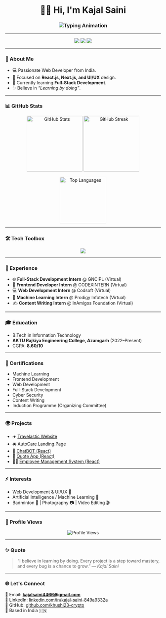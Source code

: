 <!-- Header -->
<h1 align="center">👩‍💻 Hi, I'm Kajal Saini</h1>

<h3 align="center">
  <img src="https://readme-typing-svg.herokuapp.com?font=Fira+Code&size=24&duration=2000&pause=1000&color=36BCF7&center=true&vCenter=true&width=500&lines=Web+Developer;Frontend+Enthusiast;Tech+Learner" alt="Typing Animation" />
</h3>

---

<!-- Social Links -->
<p align="center">
  <a href="https://www.linkedin.com/in/kajal-saini-849a9332a/"><img src="https://img.shields.io/badge/-LinkedIn-blue?style=for-the-badge&logo=Linkedin&logoColor=white" /></a>
  <a href="https://github.com/khushi23-crypto"><img src="https://img.shields.io/badge/-GitHub-black?style=for-the-badge&logo=github&logoColor=white" /></a>
  <a href="mailto:kajalsaini4466@gmail.com"><img src="https://img.shields.io/badge/-Email-red?style=for-the-badge&logo=gmail&logoColor=white" /></a>
</p>

---

### 🚀 About Me
- 💻 Passionate Web Developer from India.  
- 🎨 Focused on **React.js, Next.js, and UI/UX** design.  
- 🌱 Currently learning **Full-Stack Development**.  
- ✨ Believe in *“Learning by doing”*.  

---

### 📊 GitHub Stats
<p align="center">
  <img src="https://github-readme-stats.vercel.app/api?username=khushi23-crypto&show_icons=true&theme=tokyonight" alt="GitHub Stats" height="180" />
  <img src="https://github-readme-streak-stats.herokuapp.com/?user=khushi23-crypto&theme=tokyonight" alt="GitHub Streak" height="180" />
</p>

<p align="center">
  <img src="https://github-readme-stats.vercel.app/api/top-langs/?username=khushi23-crypto&layout=compact&theme=tokyonight" alt="Top Languages" height="150" />
</p>

---

### 🛠️ Tech Toolbox
<p align="center">
  <img src="https://skillicons.dev/icons?i=html,css,js,react,nextjs,tailwind,bootstrap,nodejs,express,mongodb,mysql,git,github,figma,vscode" />
</p>

---

### 💼 Experience
- 🌐 **Full-Stack Development Intern** @ GNCIPL (Virtual)  
- 🎨 **Frontend Developer Intern** @ CODEXINTERN (Virtual)  
- 💻 **Web Development Intern** @ Codsoft (Virtual)  
- 🤖 **Machine Learning Intern** @ Prodigy Infotech (Virtual)  
- ✍️ **Content Writing Intern** @ InAmigos Foundation (Virtual)  

---

### 🎓 Education
- B.Tech in Information Technology  
- **AKTU Rajkiya Engineering College, Azamgarh** (2022–Present)  
- CGPA: **8.60/10**  

---

### 🌟 Certifications
- Machine Learning  
- Frontend Development  
- Web Development  
- Full-Stack Development  
- Cyber Security  
- Content Writing  
- Induction Programme (Organizing Committee)  

---

### 🌍 Projects
- ✈️ [Travelastic Website](https://top-jqy5-lp3587269s-projects.vercel.app/)
- 🚘 [AutoCare Landing Page](https://shimmering-semifreddo-73845c.netlify.app/)
- 💬 [ChatBOT (React)](https://chat-bot-react-tau.vercel.app/)
- 🌸 [Quote App (React)](https://quote-app-react-omega.vercel.app/)
- 🧑‍💼 [Employee Management System (React)](https://employee-management-system-react.vercel.app/)

---

### ⚡ Interests
- Web Development & UI/UX 🎨  
- Artificial Intelligence / Machine Learning 🤖  
- Badminton 🏸 | Photography 📷 | Video Editing 🎬  

---

### 👀 Profile Views
<p align="center">
  <img src="https://komarev.com/ghpvc/?username=khushi23-crypto&label=Profile%20Views&color=0e75b6&style=flat" alt="Profile Views" />
</p>

---

### ✨ Quote
> “I believe in learning by doing. Every project is a step toward mastery, and every bug is a chance to grow.” — *Kajal Saini*  

---

### 🌐 Let's Connect
📩 Email: **kajalsaini4466@gmail.com**  
🔗 LinkedIn: [linkedin.com/in/kajal-saini-849a9332a](https://www.linkedin.com/in/kajal-saini-849a9332a/)  
🐙 GitHub: [github.com/khushi23-crypto](https://github.com/khushi23-crypto)  
📍 Based in India 🇮🇳  
